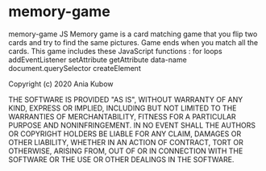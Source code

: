 # memory-game
memory-game JS
Memory game is a card matching game that you flip two cards and try to find the same pictures. Game ends when you match all the cards.
This game includes these JavaScript functions :
for loops
addEventListener
setAttribute
getAttribute
data-name
document.querySelector
createElement



Copyright (c) 2020 Ania Kubow



THE SOFTWARE IS PROVIDED "AS IS", WITHOUT WARRANTY OF ANY KIND, EXPRESS OR IMPLIED, INCLUDING BUT NOT LIMITED TO THE WARRANTIES OF MERCHANTABILITY, FITNESS FOR A PARTICULAR PURPOSE AND NONINFRINGEMENT. IN NO EVENT SHALL THE AUTHORS OR COPYRIGHT HOLDERS BE LIABLE FOR ANY CLAIM, DAMAGES OR OTHER LIABILITY, WHETHER IN AN ACTION OF CONTRACT, TORT OR OTHERWISE, ARISING FROM, OUT OF OR IN CONNECTION WITH THE SOFTWARE OR THE USE OR OTHER DEALINGS IN THE SOFTWARE.
